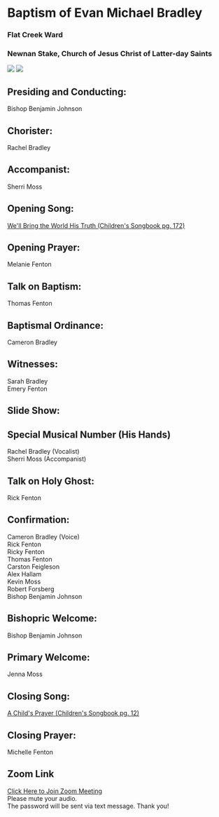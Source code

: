 # Baptism of Evan Michael Bradley
### Flat Creek Ward
### Newnan Stake, Church of Jesus Christ of Latter-day Saints
<img src="https://www.dropbox.com/s/s5jybdnqobv8kmo/Evan%20%282%29.JPG?raw=1">
<img src="https://www.dropbox.com/s/3nzq3t0zltvg5yl/john_baptizing_jesus_greg_olsen.jpeg?raw=1">

## Presiding and Conducting:
Bishop Benjamin Johnson

## Chorister:
Rachel Bradley

## Accompanist:
Sherri Moss

## Opening Song:
[We'll Bring the World His Truth (Children's Songbook pg. 172)](https://www.churchofjesuschrist.org/study/manual/childrens-songbook/well-bring-the-world-his-truth-army-of-helaman?lang=eng)  

## Opening Prayer:
Melanie Fenton

## Talk on Baptism:
Thomas Fenton

## Baptismal Ordinance:
Cameron Bradley

## Witnesses:
Sarah Bradley  
Emery Fenton

## Slide Show:

## Special Musical Number (His Hands)
Rachel Bradley (Vocalist)  
Sherri Moss (Accompanist)  

## Talk on Holy Ghost:
Rick Fenton

## Confirmation:
Cameron Bradley (Voice)  
Rick Fenton  
Ricky Fenton  
Thomas Fenton  
Carston Feigleson  
Alex Hallam  
Kevin Moss  
Robert Forsberg  
Bishop Benjamin Johnson

## Bishopric Welcome:
Bishop Benjamin Johnson

## Primary Welcome:
Jenna Moss

## Closing Song:
[A Child's Prayer (Children's Songbook pg. 12)](https://www.churchofjesuschrist.org/study/manual/childrens-songbook/a-childs-prayer?lang=eng)

## Closing Prayer:
Michelle Fenton

## Zoom Link
[Click Here to Join Zoom Meeting](https://us05web.zoom.us/j/84186980197)  
Please mute your audio.  
The password will be sent via text message. Thank you!
